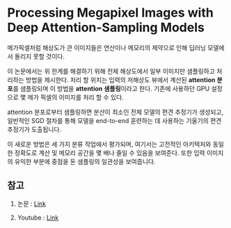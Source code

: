 # Processing Megapixel Images with Deep Attention-Sampling Models

메가픽셀처럼 해상도가 큰 이미지들은 연산이나 메모리의 제약으로 인해 딥러닝 모델에서 돌리지 못할 것이다. 

이 논문에서는 위 한계를 해결하기 위해 전체 해상도에서 일부 이미지만 샘플링하고 처리하는 방법을 제시한다. 처리 할 위치는 입력의 저해상도 뷰에서 계산된 **attention 분포**를 샘플링되며 이 방법을 **attention 샘플링**이라고 한다. 기존에 사용하던 GPU 설정으로 몇 메가 픽셀의 이미지를 처리 할 수 있다.

attention 분포로부터 샘플링하면 분산이 최소인 전체 모델의 편견 추정기가 생성되고, 일반적인 SGD 절차를 통해 모델을 end-to-end 훈련하는 데 사용하는 기울기의 편견 추정기가 도출됩니다.

이 새로운 방법은 세 가지 분류 작업에서 평가되며, 여기서는 고전적인 아키텍처와 동일한 정확도로 계산 및 메모리 공간을 몇 배나 줄일 수 있음을 보여준다. 또한 입력 이미지의 유익한 부분에 중점을 둔 샘플링의 일관성을 보여줍니다.









## 참고

1. 논문 : [Link](https://arxiv.org/pdf/1905.03711.pdf)

2. Youtube : [Link](https://www.youtube.com/watch?v=H6Qiegq_36c)